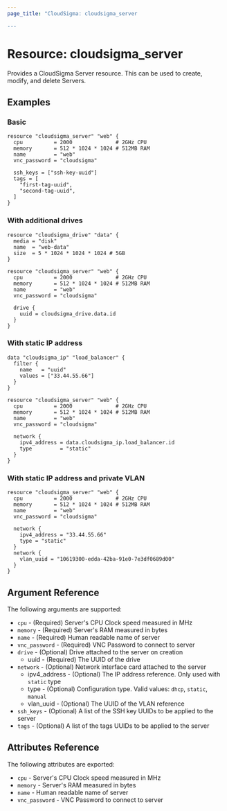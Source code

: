 ```yaml
---
page_title: "CloudSigma: cloudsigma_server

---
```


# Resource: cloudsigma_server

Provides a CloudSigma Server resource. This can be used to create, modify,
and delete Servers.


## Examples

### Basic

```hcl
resource "cloudsigma_server" "web" {
  cpu          = 2000              # 2GHz CPU
  memory       = 512 * 1024 * 1024 # 512MB RAM
  name         = "web"
  vnc_password = "cloudsigma"

  ssh_keys = ["ssh-key-uuid"]
  tags = [
    "first-tag-uuid",
    "second-tag-uuid",
  ]
}
```

### With additional drives

```hcl
resource "cloudsigma_drive" "data" {
  media = "disk"
  name  = "web-data"
  size  = 5 * 1024 * 1024 * 1024 # 5GB
}

resource "cloudsigma_server" "web" {
  cpu          = 2000              # 2GHz CPU
  memory       = 512 * 1024 * 1024 # 512MB RAM
  name         = "web"
  vnc_password = "cloudsigma"

  drive {
    uuid = cloudsigma_drive.data.id
  }
}
```

### With static IP address

```hcl
data "cloudsigma_ip" "load_balancer" {
  filter {
    name   = "uuid"
    values = ["33.44.55.66"]
  }
}

resource "cloudsigma_server" "web" {
  cpu          = 2000              # 2GHz CPU
  memory       = 512 * 1024 * 1024 # 512MB RAM
  name         = "web"
  vnc_password = "cloudsigma"

  network {
    ipv4_address = data.cloudsigma_ip.load_balancer.id
    type         = "static"
  }
}
```

### With static IP address and private VLAN

```hcl
resource "cloudsigma_server" "web" {
  cpu          = 2000              # 2GHz CPU
  memory       = 512 * 1024 * 1024 # 512MB RAM
  name         = "web"
  vnc_password = "cloudsigma"

  network {
    ipv4_address = "33.44.55.66"
    type = "static"
  }
  network {
    vlan_uuid = "10619300-edda-42ba-91e0-7e3df0689d00"
  }
}
```

## Argument Reference

The following arguments are supported:

* `cpu` - (Required) Server's CPU Clock speed measured in MHz
* `memory` - (Required) Server's RAM measured in bytes
* `name` - (Required) Human readable name of server
* `vnc_password` - (Required) VNC Password to connect to server
* `drive` - (Optional) Drive attached to the server on creation
    - uuid - (Required) The UUID of the drive
* `network` - (Optional) Network interface card attached to the server
    - ipv4_address - (Optional) The IP address reference. Only used with `static` type
    - type - (Optional) Configuration type. Valid values: `dhcp`, `static`, `manual`
    - vlan_uuid - (Optional) The UUID of the VLAN reference
* `ssh_keys` - (Optional) A list of the SSH key UUIDs to be applied to the server
* `tags` - (Optional) A list of the tags UUIDs to be applied to the server


## Attributes Reference

The following attributes are exported:

* `cpu` - Server's CPU Clock speed measured in MHz
* `memory` - Server's RAM measured in bytes
* `name` - Human readable name of server
* `vnc_password` - VNC Password to connect to server
